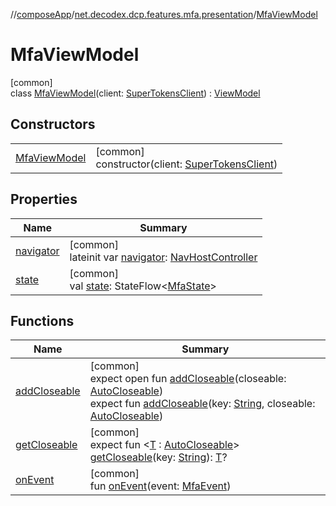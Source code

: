 //[composeApp](../../../index.md)/[net.decodex.dcp.features.mfa.presentation](../index.md)/[MfaViewModel](index.md)

# MfaViewModel

[common]\
class [MfaViewModel](index.md)(client: [SuperTokensClient](../../net.decodex.dcp.core.supertokens/-super-tokens-client/index.md)) : [ViewModel](https://developer.android.com/reference/kotlin/androidx/lifecycle/ViewModel.html)

## Constructors

| | |
|---|---|
| [MfaViewModel](-mfa-view-model.md) | [common]<br>constructor(client: [SuperTokensClient](../../net.decodex.dcp.core.supertokens/-super-tokens-client/index.md)) |

## Properties

| Name | Summary |
|---|---|
| [navigator](navigator.md) | [common]<br>lateinit var [navigator](navigator.md): [NavHostController](https://developer.android.com/reference/kotlin/androidx/navigation/NavHostController.html) |
| [state](state.md) | [common]<br>val [state](state.md): StateFlow&lt;[MfaState](../-mfa-state/index.md)&gt; |

## Functions

| Name | Summary |
|---|---|
| [addCloseable](../../net.decodex.dcp.features.totp.presentation/-totp-view-model/index.md#2068605057%2FFunctions%2F-676342820) | [common]<br>expect open fun [addCloseable](../../net.decodex.dcp.features.totp.presentation/-totp-view-model/index.md#2068605057%2FFunctions%2F-676342820)(closeable: [AutoCloseable](https://kotlinlang.org/api/latest/jvm/stdlib/kotlin/-auto-closeable/index.html))<br>expect fun [addCloseable](../../net.decodex.dcp.features.totp.presentation/-totp-view-model/index.md#2093014716%2FFunctions%2F-676342820)(key: [String](https://kotlinlang.org/api/latest/jvm/stdlib/kotlin/-string/index.html), closeable: [AutoCloseable](https://kotlinlang.org/api/latest/jvm/stdlib/kotlin/-auto-closeable/index.html)) |
| [getCloseable](../../net.decodex.dcp.features.totp.presentation/-totp-view-model/index.md#1102255800%2FFunctions%2F-676342820) | [common]<br>expect fun &lt;[T](../../net.decodex.dcp.features.totp.presentation/-totp-view-model/index.md#1102255800%2FFunctions%2F-676342820) : [AutoCloseable](https://kotlinlang.org/api/latest/jvm/stdlib/kotlin/-auto-closeable/index.html)&gt; [getCloseable](../../net.decodex.dcp.features.totp.presentation/-totp-view-model/index.md#1102255800%2FFunctions%2F-676342820)(key: [String](https://kotlinlang.org/api/latest/jvm/stdlib/kotlin/-string/index.html)): [T](../../net.decodex.dcp.features.totp.presentation/-totp-view-model/index.md#1102255800%2FFunctions%2F-676342820)? |
| [onEvent](on-event.md) | [common]<br>fun [onEvent](on-event.md)(event: [MfaEvent](../-mfa-event/index.md)) |
